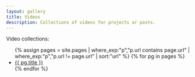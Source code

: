 ```yaml
---
layout: gallery
title: Videos
description: Collections of videos for projects or posts.
---
```


Video collections:

<ul>
{% assign pages = site.pages | where_exp:"p","p.url contains page.url" | where_exp:"p","p.url != page.url" | sort:"url" %}
{% for pg in pages %}
<li><a href="{{ pg.url }}">{{ pg.title }}</a></li>
{% endfor %}
</ul>
